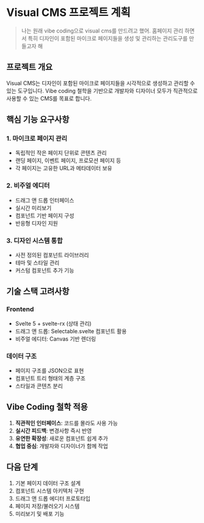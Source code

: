 # Visual CMS 프로젝트 계획

> 나는 원래 vibe coding으로 visual cms를 만드려고 했어. 홈페이지 관리 하면서 특히 디자인이 포함된 마이크로 페이지들을 생성 및 관리하는 관리도구를 만들고자 해

## 프로젝트 개요

Visual CMS는 디자인이 포함된 마이크로 페이지들을 시각적으로 생성하고 관리할 수 있는 도구입니다. Vibe coding 철학을 기반으로 개발자와 디자이너 모두가 직관적으로 사용할 수 있는 CMS를 목표로 합니다.

## 핵심 기능 요구사항

### 1. 마이크로 페이지 관리
- 독립적인 작은 페이지 단위로 콘텐츠 관리
- 랜딩 페이지, 이벤트 페이지, 프로모션 페이지 등
- 각 페이지는 고유한 URL과 메타데이터 보유

### 2. 비주얼 에디터
- 드래그 앤 드롭 인터페이스
- 실시간 미리보기
- 컴포넌트 기반 페이지 구성
- 반응형 디자인 지원

### 3. 디자인 시스템 통합
- 사전 정의된 컴포넌트 라이브러리
- 테마 및 스타일 관리
- 커스텀 컴포넌트 추가 기능

## 기술 스택 고려사항

### Frontend
- Svelte 5 + svelte-rx (상태 관리)
- 드래그 앤 드롭: Selectable.svelte 컴포넌트 활용
- 비주얼 에디터: Canvas 기반 렌더링

### 데이터 구조
- 페이지 구조를 JSON으로 표현
- 컴포넌트 트리 형태의 계층 구조
- 스타일과 콘텐츠 분리

## Vibe Coding 철학 적용

1. **직관적인 인터페이스**: 코드를 몰라도 사용 가능
2. **실시간 피드백**: 변경사항 즉시 반영
3. **유연한 확장성**: 새로운 컴포넌트 쉽게 추가
4. **협업 중심**: 개발자와 디자이너가 함께 작업

## 다음 단계

1. 기본 페이지 데이터 구조 설계
2. 컴포넌트 시스템 아키텍처 구현
3. 드래그 앤 드롭 에디터 프로토타입
4. 페이지 저장/불러오기 시스템
5. 미리보기 및 배포 기능